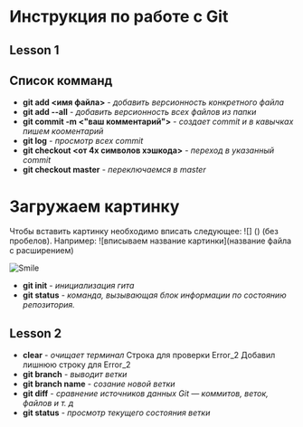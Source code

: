 # Инструкция по работе с Git

## Lesson 1
## Список комманд
* **git add <имя файла>**  - *добавить версионность конкретного файла*
* **git add --all** - *добавить версионность всех файлов из папки*
* **git commit -m <"ваш комментарий">** - *создает commit и в кавычках пишем кооментарий*
* **git log** - *просмотр всех commit*
* **git checkout <от 4х символов хэшкода>** - *переход в указанный commit*
* **git checkout master** - *переключаемся в master*
# Загружаем картинку
Чтобы вставить картинку необходимо вписать следующее: ![] () (без пробелов). Например: ![вписываем название картинки](название файла с расширением) 

![Smile](Smile.jpg)

* __git init__ - _инициализация гита_
* __git status__ - _команда, вызывающая блок информации по состоянию репозитория._
## Lesson 2
* __clear__ - _очищает терминал_
Строка для проверки Error_2
Добавил лишнюю строку для Error_2
* __git branch__ - _выводит ветки_
* __git branch name__ - _созание новой ветки_
* __git diff__ - _сравнение источников данных Git — коммитов, веток, файлов и т. д_
* __git status__ - *просмотр текущего состояния ветки*